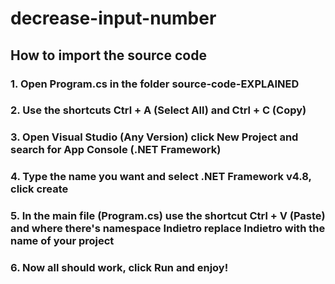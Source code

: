 # decrease-input-number
## How to import the source code
### 1. Open Program.cs in the folder source-code-EXPLAINED
### 2. Use the shortcuts Ctrl + A (Select All) and Ctrl + C (Copy)
### 3. Open Visual Studio (Any Version) click New Project and search for App Console (.NET Framework)
### 4. Type the name you want and select .NET Framework v4.8, click create
### 5. In the main file (Program.cs) use the shortcut Ctrl + V (Paste) and where there's namespace Indietro replace Indietro with the name of your project
### 6. Now all should work, click Run and enjoy!
